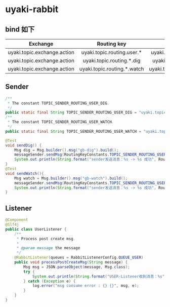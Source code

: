# uyaki-rabbit

## bind 如下

|Exchange| Routing key|Queue|
|:----:|:----:|:----:|
|uyaki.topic.exchange.action|uyaki.topic.routing.user.*	|uyaki.topic.queue.user|
|uyaki.topic.exchange.action|uyaki.topic.routing.*.dig|uyaki.topic.queue.dig|
|uyaki.topic.exchange.action|uyaki.topic.routing.*.watch|uyaki.topic.queue.watch|

## Sender

```java
/**
 * The constant TOPIC_SENDER_ROUTING_USER_DIG.
 */
public static final String TOPIC_SENDER_ROUTING_USER_DIG = "uyaki.topic.routing.user.dig";
/**
 * The constant TOPIC_SENDER_ROUTING_USER_WATCH.
 */
public static final String TOPIC_SENDER_ROUTING_USER_WATCH = "uyaki.topic.routing.user.watch";
```

```java
@Test
void sendDig() {
    Msg dig = Msg.builder().msg("gb-dig").build();
    messageSender.sendMsg(RoutingKeyConstants.TOPIC_SENDER_ROUTING_USER_DIG, dig);
    System.out.println(String.format("sender发送消息：%s -> %s 成功", RoutingKeyConstants.TOPIC_SENDER_ROUTING_USER_DIG, dig.getMsg()));
}
@Test
void sendWatch(){
    Msg watch = Msg.builder().msg("gb-watch").build();
    messageSender.sendMsg(RoutingKeyConstants.TOPIC_SENDER_ROUTING_USER_WATCH, watch);
    System.out.println(String.format("sender发送消息：%s -> %s 成功", RoutingKeyConstants.TOPIC_SENDER_ROUTING_USER_WATCH, watch.getMsg()));
}
```

## Listener
```java
@Component
@Slf4j
public class UserListener {
    /**
     * Process post create msg.
     *
     * @param message the message
     */
    @RabbitListener(queues = RabbitListenerConfig.QUEUE_USER)
    public void processPostCreateMsg(String message) {
        Msg msg = JSON.parseObject(message, Msg.class);
        try {
            System.out.println(String.format("USER-Listener收到消息：%s", msg.getMsg()));
        } catch (Exception e) {
            log.error("msg consume error : {} {}", msg, e);
        }
    }
}
```